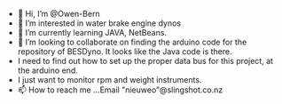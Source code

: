 - 👋 Hi, I’m @Owen-Bern
- 👀 I’m interested in water brake engine dynos
- 🌱 I’m currently learning JAVA, NetBeans.
- 💞️ I’m looking to collaborate on finding the arduino code for the repository of BESDyno. It looks like the Java code is there.
- I need to find out how to set up the proper data bus for this project, at the arduino end.
- I just want to monitor rpm and weight instruments.
- 📫 How to reach me ...Email "nieuweo"@slingshot.co.nz

<!---
Owen-Bern/Owen-Bern is a ✨ special ✨ repository because its `README.md` (this file) appears on your GitHub profile.
You can click the Preview link to take a look at your changes.
--->
